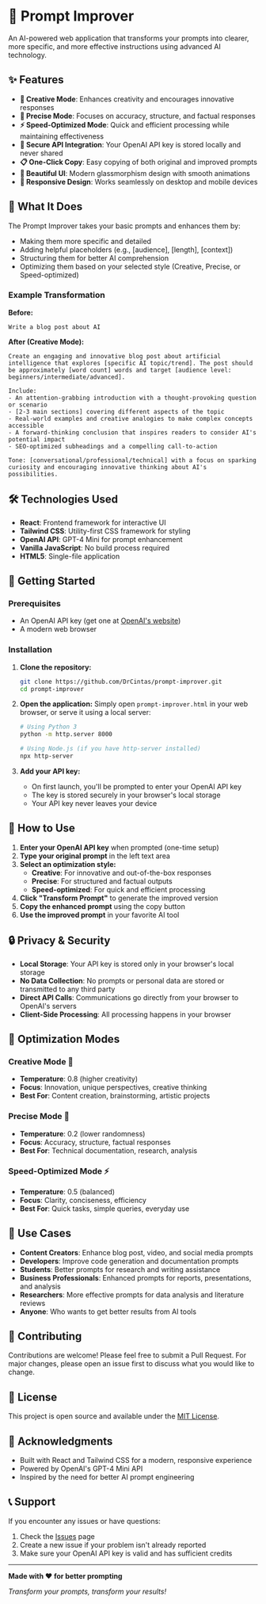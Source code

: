 # 🚀 Prompt Improver

An AI-powered web application that transforms your prompts into clearer, more specific, and more effective instructions using advanced AI technology.

## ✨ Features

- **🎨 Creative Mode**: Enhances creativity and encourages innovative responses
- **🎯 Precise Mode**: Focuses on accuracy, structure, and factual responses  
- **⚡ Speed-Optimized Mode**: Quick and efficient processing while maintaining effectiveness
- **🔐 Secure API Integration**: Your OpenAI API key is stored locally and never shared
- **📋 One-Click Copy**: Easy copying of both original and improved prompts
- **💫 Beautiful UI**: Modern glassmorphism design with smooth animations
- **📱 Responsive Design**: Works seamlessly on desktop and mobile devices

## 🎯 What It Does

The Prompt Improver takes your basic prompts and enhances them by:
- Making them more specific and detailed
- Adding helpful placeholders (e.g., [audience], [length], [context])
- Structuring them for better AI comprehension
- Optimizing them based on your selected style (Creative, Precise, or Speed-optimized)

### Example Transformation

**Before:**
```
Write a blog post about AI
```

**After (Creative Mode):**
```
Create an engaging and innovative blog post about artificial intelligence that explores [specific AI topic/trend]. The post should be approximately [word count] words and target [audience level: beginners/intermediate/advanced]. 

Include:
- An attention-grabbing introduction with a thought-provoking question or scenario
- [2-3 main sections] covering different aspects of the topic
- Real-world examples and creative analogies to make complex concepts accessible
- A forward-thinking conclusion that inspires readers to consider AI's potential impact
- SEO-optimized subheadings and a compelling call-to-action

Tone: [conversational/professional/technical] with a focus on sparking curiosity and encouraging innovative thinking about AI's possibilities.
```

## 🛠️ Technologies Used

- **React**: Frontend framework for interactive UI
- **Tailwind CSS**: Utility-first CSS framework for styling
- **OpenAI API**: GPT-4 Mini for prompt enhancement
- **Vanilla JavaScript**: No build process required
- **HTML5**: Single-file application

## 🚀 Getting Started

### Prerequisites

- An OpenAI API key (get one at [OpenAI's website](https://platform.openai.com/api-keys))
- A modern web browser

### Installation

1. **Clone the repository:**
   ```bash
   git clone https://github.com/DrCintas/prompt-improver.git
   cd prompt-improver
   ```

2. **Open the application:**
   Simply open `prompt-improver.html` in your web browser, or serve it using a local server:
   ```bash
   # Using Python 3
   python -m http.server 8000
   
   # Using Node.js (if you have http-server installed)
   npx http-server
   ```

3. **Add your API key:**
   - On first launch, you'll be prompted to enter your OpenAI API key
   - The key is stored securely in your browser's local storage
   - Your API key never leaves your device

## 📖 How to Use

1. **Enter your OpenAI API key** when prompted (one-time setup)
2. **Type your original prompt** in the left text area
3. **Select an optimization style:**
   - **Creative**: For innovative and out-of-the-box responses
   - **Precise**: For structured and factual outputs
   - **Speed-optimized**: For quick and efficient processing
4. **Click "Transform Prompt"** to generate the improved version
5. **Copy the enhanced prompt** using the copy button
6. **Use the improved prompt** in your favorite AI tool

## 🔒 Privacy & Security

- **Local Storage**: Your API key is stored only in your browser's local storage
- **No Data Collection**: No prompts or personal data are stored or transmitted to any third party
- **Direct API Calls**: Communications go directly from your browser to OpenAI's servers
- **Client-Side Processing**: All processing happens in your browser

## 🎨 Optimization Modes

### Creative Mode 🎨
- **Temperature**: 0.8 (higher creativity)
- **Focus**: Innovation, unique perspectives, creative thinking
- **Best For**: Content creation, brainstorming, artistic projects

### Precise Mode 🎯  
- **Temperature**: 0.2 (lower randomness)
- **Focus**: Accuracy, structure, factual responses
- **Best For**: Technical documentation, research, analysis

### Speed-Optimized Mode ⚡
- **Temperature**: 0.5 (balanced)
- **Focus**: Clarity, conciseness, efficiency
- **Best For**: Quick tasks, simple queries, everyday use

## 🌟 Use Cases

- **Content Creators**: Enhance blog post, video, and social media prompts
- **Developers**: Improve code generation and documentation prompts  
- **Students**: Better prompts for research and writing assistance
- **Business Professionals**: Enhanced prompts for reports, presentations, and analysis
- **Researchers**: More effective prompts for data analysis and literature reviews
- **Anyone**: Who wants to get better results from AI tools

## 🤝 Contributing

Contributions are welcome! Please feel free to submit a Pull Request. For major changes, please open an issue first to discuss what you would like to change.

## 📄 License

This project is open source and available under the [MIT License](LICENSE).

## 🙏 Acknowledgments

- Built with React and Tailwind CSS for a modern, responsive experience
- Powered by OpenAI's GPT-4 Mini API
- Inspired by the need for better AI prompt engineering

## 📞 Support

If you encounter any issues or have questions:
1. Check the [Issues](https://github.com/DrCintas/prompt-improver/issues) page
2. Create a new issue if your problem isn't already reported
3. Make sure your OpenAI API key is valid and has sufficient credits

---

**Made with ❤️ for better prompting**

*Transform your prompts, transform your results!*

